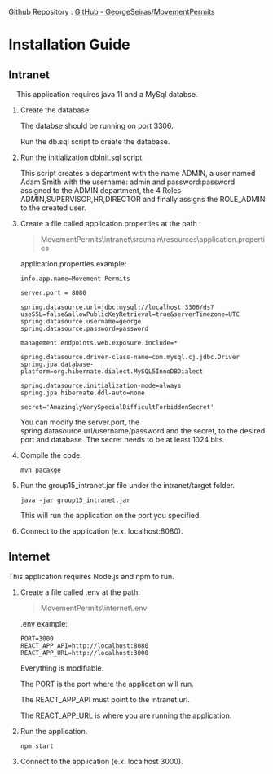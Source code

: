 Github Repository : [GitHub - GeorgeSeiras/MovementPermits](https://github.com/GeorgeSeiras/MovementPermits)

# Installation Guide

## Intranet

    This application requires java 11 and a MySql databse.

1. Create the database:
   
   The databse should be running on port 3306.
   
   Run the db.sql script to create the database.

2. Run the initialization dbInit.sql script.
   
   This script creates a department with the name ADMIN, a user named Adam Smith with the username: admin and password:password assigned to the ADMIN department, the 4 Roles ADMIN,SUPERVISOR,HR,DIRECTOR and finally assigns the ROLE_ADMIN to the created user.

3. Create a file called application.properties at the path :   
   
   > MovementPermits\intranet\src\main\resources\application\.properties
   
   application.properties example:
   
   ```
   info.app.name=Movement Permits
   
   server.port = 8080
   
   spring.datasource.url=jdbc:mysql://localhost:3306/ds?useSSL=false&allowPublicKeyRetrieval=true&serverTimezone=UTC
   spring.datasource.username=george
   spring.datasource.password=password
   
   management.endpoints.web.exposure.include=*
   
   spring.datasource.driver-class-name=com.mysql.cj.jdbc.Driver
   spring.jpa.database-platform=org.hibernate.dialect.MySQL5InnoDBDialect
   
   spring.datasource.initialization-mode=always
   spring.jpa.hibernate.ddl-auto=none
   
   secret='AmazinglyVerySpecialDifficultForbiddenSecret'
   ```
   
   You can modify the server.port, the spring.datasource.url/username/password and the secret, to the desired port and database. The secret needs to be at least 1024 bits.

4. Compile the code.
   
   ```
   mvn pacakge
   ```

5. Run the group15_intranet.jar file under the intranet/target folder.
   
   ```
   java -jar group15_intranet.jar
   ```
   
   This will run the application on the port you specified.

6. Connect to the application (e.x. localhost:8080).

## Internet

This application requires Node.js and npm to run.

1. Create a file called .env at the path:
   
   > MovementPermits\internet\\\.env
   
   .env example:
   
   ```
   PORT=3000
   REACT_APP_API=http://localhost:8080
   REACT_APP_URL=http://localhost:3000
   ```
   
   Everything is modifiable.
   
   The PORT is the port where the application will run.
   
   The REACT_APP_API must point to the intranet url.
   
   The REACT_APP_URL is where you are running the application.

2. Run the application.
   
   ```
   npm start
   ```

3. Connect to the application (e.x. localhost 3000).
